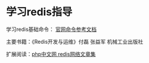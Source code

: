 # 学习redis指导

学习redis基础命令： [官网命令参考文档](http://redisdoc.com/)

主要书籍：《Redis开发与运维》付磊 张益军 机械工业出版社

扩展阅读：[php中文网 redis网络文章集](https://www.php.cn/redis/)

